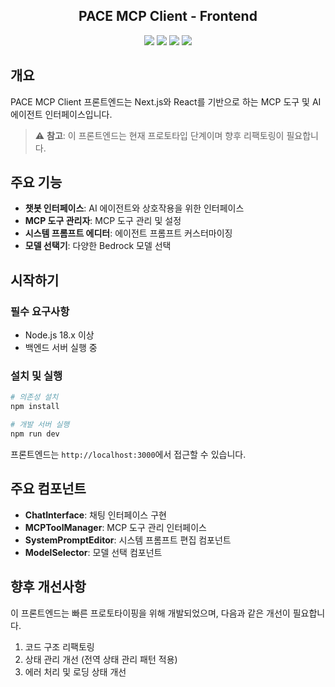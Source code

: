 <h2 align="center">
PACE MCP Client - Frontend
</h2>

<div align="center">
  <img src="https://img.shields.io/badge/Next.js-15.3-black?logo=next.js"/>
  <img src="https://img.shields.io/badge/React-19-blue?logo=react"/>
  <img src="https://img.shields.io/badge/Tailwind-3.4-06B6D4?logo=tailwindcss&logoColor=white"/>
  <img src="https://img.shields.io/badge/shadcn/ui-latest-000000?logo=shadcnui&logoColor=white"/>
</div>

## 개요

PACE MCP Client 프론트엔드는 Next.js와 React를 기반으로 하는 MCP 도구 및 AI 에이전트 인터페이스입니다.

> ⚠️ **참고**: 이 프론트엔드는 현재 프로토타입 단계이며 향후 리팩토링이 필요합니다.

## 주요 기능

- **챗봇 인터페이스**: AI 에이전트와 상호작용을 위한 인터페이스
- **MCP 도구 관리자**: MCP 도구 관리 및 설정
- **시스템 프롬프트 에디터**: 에이전트 프롬프트 커스터마이징
- **모델 선택기**: 다양한 Bedrock 모델 선택

## 시작하기

### 필수 요구사항

- Node.js 18.x 이상
- 백엔드 서버 실행 중

### 설치 및 실행

```bash
# 의존성 설치
npm install

# 개발 서버 실행
npm run dev
```

프론트엔드는 `http://localhost:3000`에서 접근할 수 있습니다.

## 주요 컴포넌트

- **ChatInterface**: 채팅 인터페이스 구현
- **MCPToolManager**: MCP 도구 관리 인터페이스
- **SystemPromptEditor**: 시스템 프롬프트 편집 컴포넌트 
- **ModelSelector**: 모델 선택 컴포넌트

## 향후 개선사항

이 프론트엔드는 빠른 프로토타이핑을 위해 개발되었으며, 다음과 같은 개선이 필요합니다.

1. 코드 구조 리팩토링
2. 상태 관리 개선 (전역 상태 관리 패턴 적용)
3. 에러 처리 및 로딩 상태 개선
